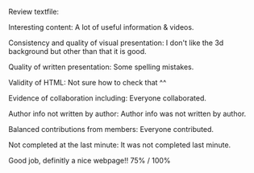 Review textfile:

Interesting content:
A lot of useful information & videos.

Consistency and quality of visual presentation:
I don't like the 3d background but other than that it is good. 

Quality of written presentation:
Some spelling mistakes.

Validity of HTML:
Not sure how to check that ^^

Evidence of collaboration including:
Everyone collaborated. 

Author info not written by author:
Author info was not written by author.

Balanced contributions from members:
Everyone contributed.

Not completed at the last minute:
It was not completed last minute.

Good job, definitly a nice webpage!! 75% / 100%
